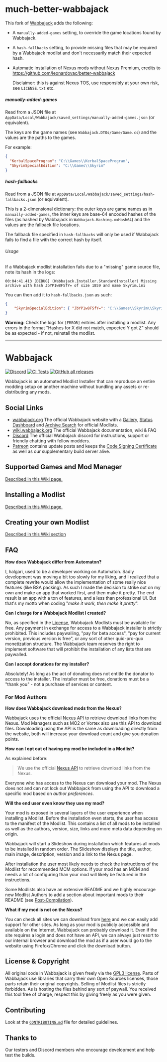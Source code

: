 # much-better-wabbajack

This fork of [Wabbajack](https://github.com/wabbajack-tools/wabbajack) adds the following:

- A `manually-added-games` setting, to override the game locations found by Wabbajack.
- A `hash-fallbacks` setting, to provide missing files that may be required by a Wabbajack modlist and 
  don't necessarily match their expected hash.
- Automatic installation of Nexus mods without Nexus Premium, credits to https://github.com/leonardovac/better-wabbajack

  Disclaimer: this is against Nexus TOS, use responsibly at your own risk, see `LICENSE.txt` etc.

##### manually-added-games
Read from a JSON file at `AppData/Local/Wabbajack/saved_settings/manually-added-games.json` (or equivalent).

The keys are the game names (see `Wabbajack.DTOs/Game/Game.cs`) and the values are the paths to the games.

For example:

```json
{
  "KerbalSpaceProgram": "C:\\Games\\KerbalSpaceProgram",
  "SkyrimSpecialEdition": "C:\\Games\\Skyrim"
}
```

##### hash-fallbacks

Read from a JSON file at `AppData/Local/Wabbajack/saved_settings/hash-fallbacks.json` (or equivalent).

This is a 2-dimensional dictionary: the outer keys are game names as in `manually-added-games`,
the inner keys are base-64 encoded hashes of the files (as hashed by Wabbajack in `Wabbajack.Hashing.xxHash64`) and
the values are the fallback file locations.

The fallback file specified in `hash-fallbacks` will only be used if Wabbajack fails to find a file with the correct hash by itself.

###### Usage

If a Wabbajack modlist installation fails due to a "missing" game source file, note its hash in the logs:

```
00:04:41.413 [DEBUG] (Wabbajack.Installer.StandardInstaller) Missing archive with hash JbYP1w8FSfY= of size 1859 and name Skyrim.ini
```

You can then add it to `hash-fallbacks.json` as such:

```json
{
    "SkyrimSpecialEdition": { "JbYP1w8FSfY=": "C:\\Games\\Skyrim\\Skyrim.ini" }
}
```

**Warning**: Check the logs for `[ERROR]` entries after installing a modlist. Any errors in the format
"Hashes for X did not match, expected Y got Z" should be as expected - if not, reinstall the modlist.

---

# Wabbajack

[![Discord](https://img.shields.io/discord/605449136870916175)](https://discord.gg/wabbajack)
[![CI Tests](https://github.com/wabbajack-tools/wabbajack/actions/workflows/tests.yaml/badge.svg)](https://github.com/wabbajack-tools/wabbajack/actions/workflows/tests.yaml)
[![GitHub all releases](https://img.shields.io/github/downloads/wabbajack-tools/wabbajack/total)](https://github.com/wabbajack-tools/wabbajack/releases)

Wabbajack is an automated Modlist Installer that can reproduce an entire modding setup on another machine without bundling any assets or re-distributing any mods.

## Social Links

- [wabbajack.org](https://www.wabbajack.org) The official Wabbajack website with a [Gallery](https://www.wabbajack.org/#/modlists/gallery), [Status Dashboard](https://www.wabbajack.org/#/modlists/status) and [Archive Search](https://www.wabbajack.org/#/modlists/search/all) for official Modlists.
- [wiki.wabbajack.org](https://wiki.wabbajack.org/) The official Wabbajack documentation, wiki & FAQ
- [Discord](https://discord.gg/wabbajack) The official Wabbajack discord for instructions, support or friendly chatting with fellow modders.
- [Patreon](https://www.patreon.com/user?u=11907933) contains update posts and keeps the [Code Signing Certificate](https://www.digicert.com/code-signing/) as well as our supplementary build server alive.

## Supported Games and Mod Manager

[Described in this Wiki page.](https://wiki.wabbajack.org/user_documentation/Supported%20Games%20and%20Mod%20Managers.html)

## Installing a Modlist

[Described in this Wiki page.](https://wiki.wabbajack.org/user_documentation/Installing%20a%20Modlist.html)

## Creating your own Modlist

[Described in this Wiki section](https://wiki.wabbajack.org/modlist_author_documentation/Compilation.html)

## FAQ

**How does Wabbajack differ from Automaton?**

I, halgari, used to be a developer working on Automaton. Sadly development was moving a bit too slowly for my liking, and I realized that a complete rewrite would allow the implementation of some really nice features (like BSA packing). As such I made the decision to strike out on my own and make an app that worked first, and then make it pretty. The end result is an app with a ton of features, and a less than professional UI. But that's my motto when coding "_make it work, then make it pretty_".

**Can I charge for a Wabbajack Modlist I created?**

No, as specified in the [License](#license--copyright), Wabbajack Modlists must be available for free. Any payment in exchange for access to a Wabbajack installer is strictly prohibited. This includes paywalling, "pay for beta access", "pay for current version, previous version is free", or any sort of other quid-pro-quo monetization structure. The Wabbajack team reserves the right to implement software that will prohibit the installation of any lists that are paywalled.

**Can I accept donations for my installer?**

Absolutely! As long as the act of donating does not entitle the donator to access to the installer. The installer must be free, donations must be a "thank you" - not a purchase of services or content.

### For Mod Authors

**How does Wabbajack download mods from the Nexus?**

Wabbajack uses the official [Nexus API](https://app.swaggerhub.com/apis-docs/NexusMods/nexus-mods_public_api_params_in_form_data/1.0#/) to retrieve download links from the Nexus. Mod Managers such as MO2 or Vortex also use this API to download files. Downloading using the API is the same as downloading directly from the website, both will increase your download count and give you donation points.

**How can I opt out of having my mod be included in a Modlist?**

As explained before:

> We use the official [Nexus API](https://app.swaggerhub.com/apis-docs/NexusMods/nexus-mods_public_api_params_in_form_data/1.0#/) to retrieve download links from the Nexus.

Everyone who has access to the Nexus can download your mod. The Nexus does not and can not lock out Wabbajack from using the API to download a specific mod based on _author preferences_.

**Will the end user even know they use my mod?**

Your mod is exposed in several layers of the user experience when installing a Modlist. Before the installation even starts, the user has access to the manifest of the Modlist. This contains a list of all mods to be installed as well as the authors, version, size, links and more meta data depending on origin.

Wabbajack will start a Slideshow during installation which features all mods to be installed in random order. The Slideshow displays the title, author, main image, description, version and a link to the Nexus page.

After installation the user most likely needs to check the instructions of the Modlist for recommended MCM options. If your mod has an MCM and needs a lot of configuring than your mod will likely be featured in the instructions.

Some Modlists also have an extensive README and we highly encourage new Modlist Authors to add a section about important mods to their README (see [Post-Compilation](#post-compilation)).

**What if my mod is not on the Nexus?**

You can check all sites we can download from [here](#meta-files) and we can easily add support for other sites. As long as your mod is publicly accessible and available on the Internet, Wabbajack can probably download it. Even if the site requires a login and does not have an API, we can always just resort to our internal browser and download the mod as if a user would go to the website using Firefox/Chrome and click the download button.

## License & Copyright

All original code in Wabbajack is given freely via the [GPL3 license](LICENSE.txt). Parts of Wabbajack use libraries that carry their own Open Sources licenses, those parts retain their original copyrights. Selling of Modlist files is strictly forbidden. As is hosting the files behind any sort of paywall. You received this tool free of charge, respect this by giving freely as you were given.

## Contributing

Look at the [`CONTRIBUTING.md`](https://github.com/halgari/wabbajack/blob/master/CONTRIBUTING.md) file for detailed guidelines.

## Thanks to

Our testers and Discord members who encourage development and help test the builds.
